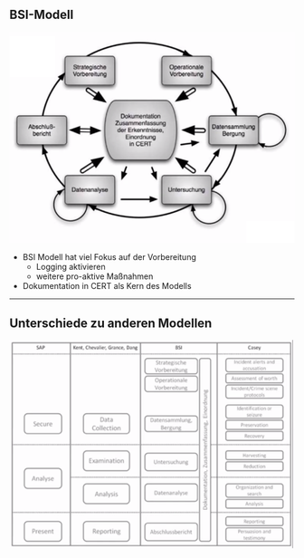## BSI-Modell

![Bildschirmfoto 2021-10-26 um 17.50.59.png](../../../../Attachments/Bildschirmfoto%202021-10-26%20um%2017.50.59.png)

* BSI Modell hat viel Fokus auf der Vorbereitung
  * Logging aktivieren
  * weitere pro-aktive Maßnahmen
* Dokumentation in CERT als Kern des Modells

---

## Unterschiede zu anderen Modellen

![Bildschirmfoto 2021-10-26 um 17.52.55.png](../../../../Attachments/Bildschirmfoto%202021-10-26%20um%2017.52.55.png)

